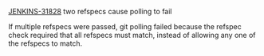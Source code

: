 [JENKINS-31828](https://issues.jenkins-ci.org/browse/JENKINS-31828) two refspecs cause polling to fail

If multiple refspecs were passed, git polling failed because the refspec
check required that all refspecs must match, instead of allowing any
one of the refspecs to match.
